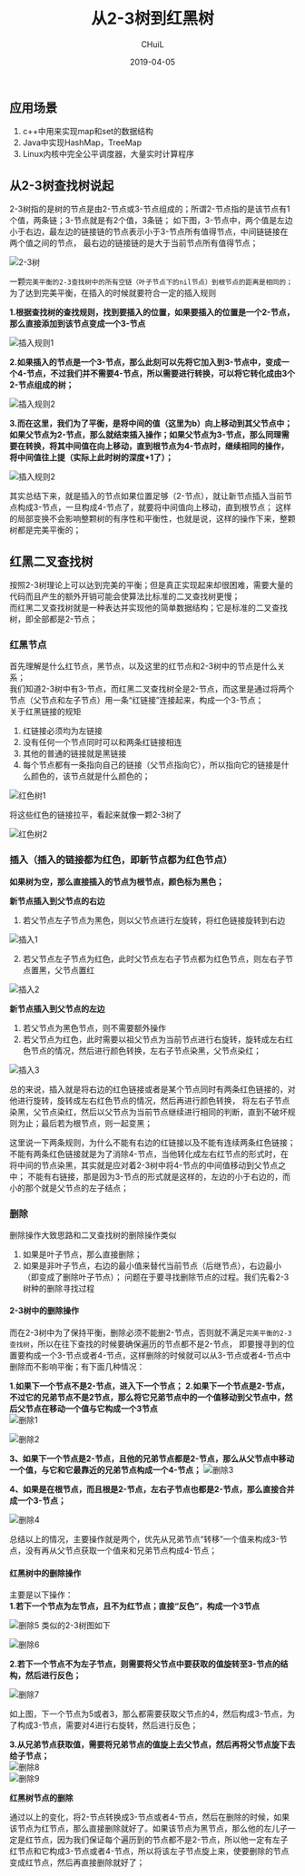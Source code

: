 ﻿---
layout:     post
title:      "从2-3树到红黑树"
subtitle:   ""
date:       2019-04-05
author:     "CHuiL"
header-img: "img/algorithm-bg.png"
tags:
    - 算法
---  

  
## 应用场景

1. c++中用来实现map和set的数据结构
2. Java中实现HashMap，TreeMap
3. Linux内核中完全公平调度器，大量实时计算程序

## 从2-3树查找树说起

2-3树指的是树的节点是由2-节点或3-节点组成的；所谓2-节点指的是该节点有1个值，两条链；3-节点就是有2个值，3条链；
如下图，3-节点中，两个值是左边小于右边，最左边的链接链的节点表示小于3-节点所有值得节点，中间链链接在两个值之间的节点，
最右边的链接链的是大于当前节点所有值得节点；  
  
  ![2-3树](/chuil/img/algorithm/19-08-21-1.png)
 
 一颗`完美平衡的2-3查找树中的所有空链（叶子节点下的nil节点）到根节点的距离是相同的；`为了达到完美平衡，在插入的时候就要符合一定的插入规则  
 
 **1.根据查找树的查找规则，找到要插入的位置，如果要插入的位置是一个2-节点，那么直接添加到该节点变成一个3-节点**
  
  ![插入规则1](/chuil/img/algorithm/19-08-21-2.png)
 
 **2.如果插入的节点是一个3-节点，那么此刻可以先将它加入到3-节点中，变成一个4-节点，不过我们并不需要4-节点，所以需要进行转换，可以将它转化成由3个2-节点组成的树；**
  
  ![插入规则2](/chuil/img/algorithm/19-08-21-3.png)
 
 **3.而在这里，我们为了平衡，是将中间的值（这里为b）向上移动到其父节点中；如果父节点为2-节点，那么就结束插入操作；如果父节点为3-节点，那么同理需要在转换，将其中间值在向上移动，直到根节点为4-节点时，继续相同的操作，将中间值往上提（实际上此时树的深度+1了）；**
  
  ![插入规则2](/chuil/img/algorithm/19-08-21-4.png)

其实总结下来，就是插入的节点如果位置足够（2-节点），就让新节点插入当前节点构成3-节点，一旦构成4-节点了，就要将中间值向上移动，直到根节点；
这样的局部变换不会影响整颗树的有序性和平衡性，也就是说，这样的操作下来，整颗树都是完美平衡的；

## 红黑二叉查找树

按照2-3树理论上可以达到完美的平衡；但是真正实现起来却很困难，需要大量的代码而且产生的额外开销可能会使算法比标准的二叉查找树更慢；  
而红黑二叉查找树就是一种表达并实现他的简单数据结构；它是标准的二叉查找树，即全部都是2-节点；

### 红黑节点

首先理解是什么红节点，黑节点，以及这里的红节点和2-3树中的节点是什么关系；  
我们知道2-3树中有3-节点，而红黑二叉查找树全是2-节点，而这里是通过将两个节点（父节点和左子节点）用一条“红链接”连接起来，构成一个3-节点；  
关于红黑链接的规矩
1. 红链接必须均为左链接
2. 没有任何一个节点同时可以和两条红链接相连
3. 其他的普通的链接就是黑链接
4. 每个节点都有一条指向自己的链接（父节点指向它），所以指向它的链接是什么颜色的，该节点就是什么颜色的；  
  
![红色树1](/chuil/img/algorithm/19-08-21-5.png)  

将这些红色的链接拉平，看起来就像一颗2-3树了  

![红色树2](/chuil/img/algorithm/19-08-21-6.png)

### 插入（插入的链接都为红色，即新节点都为红色节点）

**如果树为空，那么直接插入的节点为根节点，颜色标为黑色；**

**新节点插入到父节点的右边**

1. 若父节点左子节点为黑色，则以父节点进行左旋转，将红色链接旋转到右边
  
  ![插入1](/chuil/img/algorithm/19-08-21-7.png)

2. 若父节点左子节点为红色，此时父节点左右子节点都为红色节点，则左右子节点置黑，父节点置红
  
  ![插入2](/chuil/img/algorithm/19-08-21-8.png)

**新节点插入到父节点的左边**

1. 若父节点为黑色节点，则不需要额外操作
2. 若父节点为红色，此时需要以祖父节点为当前节点进行右旋转，旋转成左右红色节点的情况，然后进行颜色转换，左右子节点染黑，父节点染红；  

![插入3](/chuil/img/algorithm/19-08-21-9.png)

总的来说，插入就是将右边的红色链接或者是某个节点同时有两条红色链接的，对他进行旋转，旋转成左右红色节点的情况，然后再进行颜色转换，
将左右子节点染黑，父节点染红，然后以父节点为当前节点继续进行相同的判断，直到不破坏规则为止；最后若为根节点，则一起变黑；

这里说一下两条规则，为什么不能有右边的红链接以及不能有连续两条红色链接；
不能有两条红色链接就是为了消除4-节点，当他转化成左右红节点的形式时，在将中间的节点染黑，其实就是应对着2-3树中将4-节点的中间值移动到父节点之中；
不能有右链接，那是因为3-节点的形式就是这样的，左边的小于右边的，而小的那个就是父节点的左子结点；

### 删除

删除操作大致思路和二叉查找树的删除操作类似
1. 如果是叶子节点，那么直接删除；
2. 如果是非叶子节点，右边的最小值来替代当前节点（后继节点），右边最小（即变成了删除叶子节点）；
问题在于要寻找删除节点的过程。我们先看2-3树种的删除寻找过程

#### 2-3树中的删除操作

而在2-3树中为了保持平衡，删除必须不能删2-节点，否则就不满足`完美平衡的2-3查找树`，所以在往下查找的时候要确保遍历的节点都不是2-节点，
即要搜寻到的位置要构成一个3-节点或者4-节点，这样删除的时候就可以从3-节点或者4-节点中删除而不影响平衡；有下面几种情况：

**1.如果下一个节点不是2-节点，进入下一个节点；**
**2.如果下一个节点是2-节点，不过它的兄弟节点不是2节点，那么将它兄弟节点中的一个值移动到父节点中，然后父节点在移动一个值与它构成一个3节点**  
![删除1](/chuil/img/algorithm/19-08-21-10.png)  

![删除2](/chuil/img/algorithm/19-08-21-11.png)

**3、如果下一个节点是2-节点，且他的兄弟节点都是2-节点，那么从父节点中移动一个值，与它和它最靠近的兄弟节点构成一个4-节点；** 
![删除3](/chuil/img/algorithm/19-08-21-12.png)

**4、如果是在根节点，而且根是2-节点，左右子节点也都是2-节点，那么直接合并成一个3-节点；**  

![删除4](/chuil/img/algorithm/19-08-21-13.png)

总结以上的情况，主要操作就是两个，优先从兄弟节点“转移”一个值来构成3-节点，没有再从父节点获取一个值来和兄弟节点构成4-节点；



#### 红黑树中的删除操作
主要是以下操作：  
**1.若下一个节点为左节点，且不为红节点；直接“反色”，构成一个3节点**  

![删除5](/chuil/img/algorithm/19-08-21-14.png)
类似的2-3树图如下  

![删除6](/chuil/img/algorithm/19-08-21-15.png)

**2.若下一个节点不为左子节点，则需要将父节点中要获取的值旋转至3-节点的结构，然后进行反色；**  

![删除7](/chuil/img/algorithm/19-08-21-16.png)

如上图，下一个节点为5或者3，那么都需要获取父节点的4，然后构成3-节点，为了构成3-节点，需要对4进行右旋转，然后进行反色；

**3.从兄弟节点获取值，需要将兄弟节点的值旋上去父节点，然后再将父节点旋下去给子节点；**  
![删除8](/chuil/img/algorithm/19-08-21-17.png)  
![删除9](/chuil/img/algorithm/19-08-21-18.png)

**红黑树节点的删除**  

通过以上的变化，将2-节点转换成3-节点或者4-节点，然后在删除的时候，如果该节点为红节点，那么直接删除就好了。如果该节点为黑节点，那么他的左儿子一定是红节点，因为我们保证每个遍历到的节点都不是2-节点，所以他一定有左子红节点和它构成3-节点或者4-节点，所以将该左子节点旋上来，使要删除的节点变成红节点，然后再直接删除就好了；









